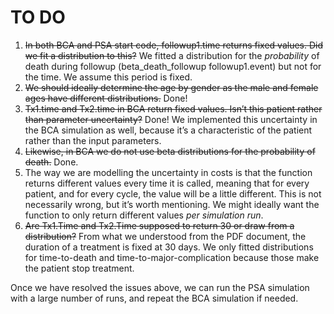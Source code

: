 # TO DO

1. <s>In both BCA and PSA start code, followup1.time returns fixed values. Did we fit a distribution to this?</s> We fitted a distribution for the *probability* of death during followup (beta_death_followup followup1.event) but not for the time. We assume this period is fixed.
2. <s>We should ideally determine the age by gender as the male and female ages have different distributions.</s> Done!
3. <s>Tx1.time and Tx2.time in BCA return fixed values. Isn’t this patient rather than parameter uncertainty?</s> Done! We implemented this uncertainty in the BCA simulation as well, because it’s a characteristic of the patient rather than the input parameters.
4. <s>Likewise, in BCA we do not use beta distributions for the probability of death.</s> Done.
5. The way we are modelling the uncertainty in costs is that the function returns different values every time it is called, meaning that for every patient, and for every cycle, the value will be a little different. This is not necessarily wrong, but it’s worth mentioning. We might ideally want the function to only return different values  *per simulation run*. 
6. <s>Are Tx1.Time and Tx2.Time supposed to return 30 or draw from a distribution?</s> From what we understood from the PDF document, the duration of a treatment is fixed at 30 days. We only fitted distributions for time-to-death and time-to-major-complication because those make the patient stop treatment.

Once we have resolved the issues above, we can run the PSA simulation with a large number of runs, and repeat the BCA simulation if needed.
